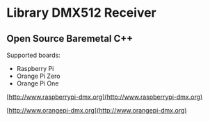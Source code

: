 # Library DMX512 Receiver
## Open Source Baremetal C++

Supported boards:

* Raspberry Pi 
* Orange Pi Zero
* Orange Pi One

[http://www.raspberrypi-dmx.org](http://www.raspberrypi-dmx.org)

[http://www.orangepi-dmx.org](http://www.orangepi-dmx.org)
